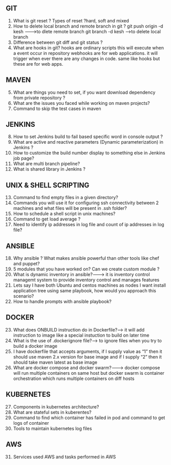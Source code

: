 GIT
---------------
1. What is git reset ? Types of reset ?hard, soft and mixed
2. How to delete local branch  and remote branch in git ? 
  git push origin -d kesh --->to dlete remote branch
  git branch -d kesh -->to delete local branch
4. Difference between git diff and git status ?
5. What are hooks in git? 
  hooks are ordinary scripts this will execute when a event occur in repository
  webhooks are for web applications. it will trigger when ever there are any changes in code. same like hooks but these are for web apps.

MAVEN
--------
5. What are things you need to set, if you want download dependency from private repository ?
6. What are the issues you faced while working on maven projects?
7. Command to skip the test cases in maven

JENKINS
----------
8. How to set Jenkins build to fail based specific word in console output ?
9. What are active and reactive parameters (Dynamic parameterization) in Jenkins ?
10. How to customize the build number display to something else in Jenkins job page?
11. What are multi branch pipeline?
12. What is shared library in Jenkins ?


UNIX & SHELL SCRIPTING
-----------
13. Command to find empty files in a given directory?
14. Commands you will use it for configuring ssh connectivity between 2 machines and what files will be present in .ssh folder?
15. How to schedule a shell script in unix machines?
16. Command to get load average ?
17. Need to identify ip addresses in log file and count of ip addresses in log file?

ANSIBLE
------------
18. Why ansible ? What makes ansible powerful than other tools like chef and puppet?
19. 5 modules that you have worked on? Can we create custom module ?
20. What is dynamic inventory in ansible?---> it is inventory control managemt system to provide inventory control and manages features
21. Lets say I have both Ubuntu and centos machines as nodes I want install application tree using same playbook, how would you approach this scenario? 
22. How to handle prompts with ansible playbook?

DOCKER
----------
23. What does ONBUILD instruction do in Dockerfile?--> it will add instruction to image like a special instuction to build on later time
25. What is the use of .dockerignore file?--> to ignore files when you try to build a docker image
27. I have dockerfile that accepts arguments, if I supply value as “1” then it should use maven 2.x version for base image and if I supply “2” then it should take maven latest as base image 
28. What are docker compose and docker swarm?---> docker compose will run multiple containers on same host but docker swarm is container orchestration which runs multiple containers on diff hosts

KUBERNETES
---------
27. Components in kubernetes architecture?
28. What are stateful sets in kuberentes?
29. Command to find which container has failed in pod and command to get logs of container 
30. Tools to maintain kubernetes log files 

AWS
-----
31. Services used AWS and tasks performed in AWS
